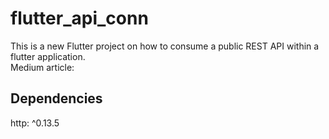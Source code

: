 # flutter_api_conn

This is a new Flutter project on how to consume a public REST API within a flutter application. </br>
Medium article: 

## Dependencies
http: ^0.13.5
